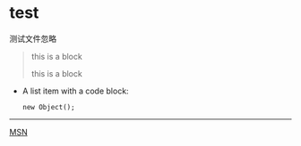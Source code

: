# test
测试文件忽略

> this is a block
> 
> this is a block

*   A list item with a code block:

        new Object();
        
***
[MSN](http://search.msn.com/ "MSN Search")
